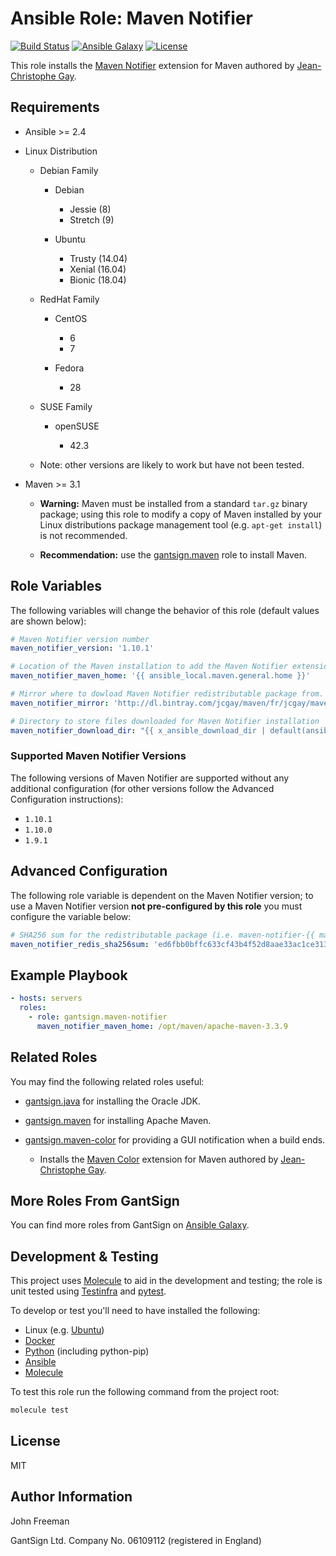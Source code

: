 Ansible Role: Maven Notifier
============================

[![Build Status](https://travis-ci.org/gantsign/ansible-role-maven-notifier.svg?branch=master)](https://travis-ci.org/gantsign/ansible-role-maven-notifier)
[![Ansible Galaxy](https://img.shields.io/badge/ansible--galaxy-gantsign.maven--notifier-blue.svg)](https://galaxy.ansible.com/gantsign/maven-notifier)
[![License](https://img.shields.io/badge/license-MIT-blue.svg)](https://raw.githubusercontent.com/gantsign/ansible-role-maven-notifier/master/LICENSE)

This role installs the
[Maven Notifier](https://github.com/jcgay/maven-notifier)
extension for Maven authored by
[Jean-Christophe Gay](https://github.com/jcgay).

Requirements
------------

* Ansible >= 2.4

* Linux Distribution

    * Debian Family

        * Debian

            * Jessie (8)
            * Stretch (9)

        * Ubuntu

            * Trusty (14.04)
            * Xenial (16.04)
            * Bionic (18.04)

    * RedHat Family

        * CentOS

            * 6
            * 7

        * Fedora

            * 28

    * SUSE Family

        * openSUSE

            * 42.3

    * Note: other versions are likely to work but have not been tested.

* Maven >= 3.1

    * **Warning:** Maven must be installed from a standard `tar.gz` binary
      package; using this role to modify a copy of Maven installed by your
      Linux distributions package management tool (e.g. `apt-get install`) is
      not recommended.

    * **Recommendation:** use the
      [gantsign.maven](https://galaxy.ansible.com/gantsign/maven) role to
      install Maven.

Role Variables
--------------

The following variables will change the behavior of this role (default values
are shown below):

```yaml
# Maven Notifier version number
maven_notifier_version: '1.10.1'

# Location of the Maven installation to add the Maven Notifier extension to.
maven_notifier_maven_home: '{{ ansible_local.maven.general.home }}'

# Mirror where to dowload Maven Notifier redistributable package from.
maven_notifier_mirror: 'http://dl.bintray.com/jcgay/maven/fr/jcgay/maven/maven-notifier/{{ maven_notifier_version }}'

# Directory to store files downloaded for Maven Notifier installation
maven_notifier_download_dir: "{{ x_ansible_download_dir | default(ansible_env.HOME + '/.ansible/tmp/downloads') }}"
```

### Supported Maven Notifier Versions

The following versions of Maven Notifier are supported without any additional
configuration (for other versions follow the Advanced Configuration
instructions):

* `1.10.1`
* `1.10.0`
* `1.9.1`

Advanced Configuration
----------------------

The following role variable is dependent on the Maven Notifier version; to use a
Maven Notifier version **not pre-configured by this role** you must configure the
variable below:

```yaml
# SHA256 sum for the redistributable package (i.e. maven-notifier-{{ maven_notifier_version }}-shaded.jar)
maven_notifier_redis_sha256sum: 'ed6fbb0bffc633cf43b4f52d8aae33ac1ce313f7528ca4aecaa75559f8a3bfd5'
```

Example Playbook
----------------

```yaml
- hosts: servers
  roles:
    - role: gantsign.maven-notifier
      maven_notifier_maven_home: /opt/maven/apache-maven-3.3.9
```

Related Roles
-------------

You may find the following related roles useful:

* [gantsign.java](https://galaxy.ansible.com/gantsign/java) for installing the
  Oracle JDK.

* [gantsign.maven](https://galaxy.ansible.com/gantsign/maven) for installing
  Apache Maven.

* [gantsign.maven-color](https://galaxy.ansible.com/gantsign/maven-color) for
  providing a GUI notification when a build ends.

    * Installs the [Maven Color](https://github.com/jcgay/maven-color)
      extension for Maven authored by
      [Jean-Christophe Gay](https://github.com/jcgay).

More Roles From GantSign
------------------------

You can find more roles from GantSign on
[Ansible Galaxy](https://galaxy.ansible.com/gantsign).

Development & Testing
---------------------

This project uses [Molecule](http://molecule.readthedocs.io/) to aid in the
development and testing; the role is unit tested using
[Testinfra](http://testinfra.readthedocs.io/) and
[pytest](http://docs.pytest.org/).

To develop or test you'll need to have installed the following:

* Linux (e.g. [Ubuntu](http://www.ubuntu.com/))
* [Docker](https://www.docker.com/)
* [Python](https://www.python.org/) (including python-pip)
* [Ansible](https://www.ansible.com/)
* [Molecule](http://molecule.readthedocs.io/)

To test this role run the following command from the project root:

```bash
molecule test
```

License
-------

MIT

Author Information
------------------

John Freeman

GantSign Ltd.
Company No. 06109112 (registered in England)
